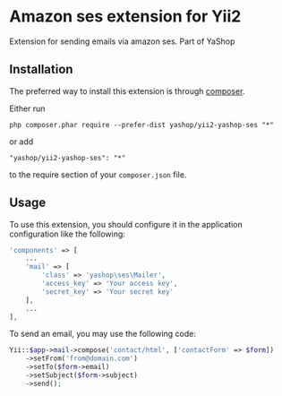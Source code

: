 Amazon ses extension for Yii2
=============================
Extension for sending emails via amazon ses. Part of YaShop

Installation
------------

The preferred way to install this extension is through [composer](http://getcomposer.org/download/).

Either run

```
php composer.phar require --prefer-dist yashop/yii2-yashop-ses "*"
```

or add

```
"yashop/yii2-yashop-ses": "*"
```

to the require section of your `composer.json` file.


Usage
-----

To use this extension, you should configure it in the application configuration like the following:

```php
'components' => [
    ...
    'mail' => [
        'class' => 'yashop\ses\Mailer',
        'access_key' => 'Your access key',
        'secret_key' => 'Your secret key'
    ],
    ...
],
```

To send an email, you may use the following code:

```php
Yii::$app->mail->compose('contact/html', ['contactForm' => $form])
    ->setFrom('from@domain.com')
    ->setTo($form->email)
    ->setSubject($form->subject)
    ->send();
